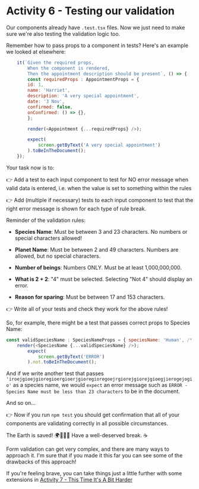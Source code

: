 # Activity 6 - Testing our validation

Our components already have `.test.tsx` files. Now we just need to make sure we're also testing the validation logic too.

Remember how to pass props to a component in tests? Here's an example we looked at elsewhere:

```JavaScript
	it(`Given the required props,
		When the component is rendered,
		Then the appointment description should be present`, () => {
		const requiredProps : AppointmentProps = {
		id: 1,
		name: 'Harriet',
		description: 'A very special appointment',
		date: '3 Nov',
		confirmed: false,
		onConfirmed: () => {},
		};

    	render(<Appointment {...requiredProps} />);

    	expect(
    		screen.getByText('A very special appointment')
    	).toBeInTheDocument();
    });
```

Your task now is to:

👉 Add a test to each input component to test for NO error message when valid data is entered, i.e. when the value is set to something within the rules

👉 Add (multiple if necessary) tests to each input component to test that the right error message is shown for each type of rule break.

Reminder of the validation rules:

-   **Species Name**: Must be between 3 and 23 characters. No numbers or special characters allowed!

-   **Planet Name**: Must be between 2 and 49 characters. Numbers are allowed, but no special characters.

-   **Number of beings**: Numbers ONLY. Must be at least 1,000,000,000.

-   **What is 2 + 2**: "4" must be selected. Selecting "Not 4" should display an error.

-   **Reason for sparing**: Must be between 17 and 153 characters.

👉 Write all of your tests and check they work for the above rules!

So, for example, there might be a test that passes correct props to Species Name:

```JavaScript
const validSpeciesName : SpeciesNameProps = { speciesName: 'Human', /* other props here*/ };
	render(<SpeciesName {...validSpeciesName} />);
		expect(
    		screen.getByText('ERROR')
    	).not.toBeInTheDocument();
```

And if we write another test that passes `'iroejgioejgioregioergioerjgioregioregoejrgiorejgiorejgioegjierogejogio'` as a species name, we would `expect` an error message such as `ERROR - Species Name must be less than 23 characters` to be in the document.

And so on...

👉 Now if you run `npm test` you should get confirmation that all of your components are validating correctly in all possible circumstances.

The Earth is saved! 🌍💃🕺🥳 Have a well-deserved break. ☕

Form validation can get very complex, and there are many ways to approach it. I'm sure that if you made it this far you can see some of the drawbacks of this approach!

If you're feeling brave, you can take things just a little further with some extensions in [Activity 7 - This Time It's A Bit Harder](./activity_7-extension.md)

